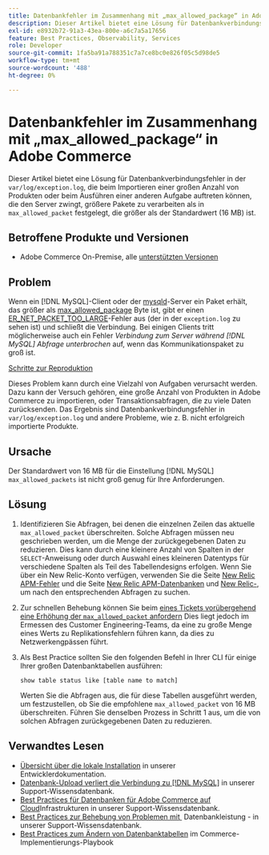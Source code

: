 ```yaml
---
title: Datenbankfehler im Zusammenhang mit „max_allowed_package“ in Adobe Commerce
description: Dieser Artikel bietet eine Lösung für Datenbankverbindungsfehler in "var/log/exception.log", die beim Importieren einer großen Anzahl von Produkten oder bei der Durchführung einer anderen Aufgabe auftreten können, die den Server zwingt, größere Pakete zu verarbeiten als in „max_allowed_package“ festgelegt, die größer als der Standardwert (16 MB) sind.
exl-id: e8932b72-91a3-43ea-800e-a6c7a5a17656
feature: Best Practices, Observability, Services
role: Developer
source-git-commit: 1fa5ba91a788351c7a7ce8bc0e826f05c5d98de5
workflow-type: tm+mt
source-wordcount: '488'
ht-degree: 0%

---
```


# Datenbankfehler im Zusammenhang mit „max_allowed_package“ in Adobe Commerce

Dieser Artikel bietet eine Lösung für Datenbankverbindungsfehler in der `var/log/exception.log`, die beim Importieren einer großen Anzahl von Produkten oder beim Ausführen einer anderen Aufgabe auftreten können, die den Server zwingt, größere Pakete zu verarbeiten als in `max_allowed_packet` festgelegt, die größer als der Standardwert (16 MB) ist.

## Betroffene Produkte und Versionen

* Adobe Commerce On-Premise, alle [unterstützten Versionen](https://magento.com/sites/default/files/magento-software-lifecycle-policy.pdf)

## Problem

Wenn ein [!DNL MySQL]-Client oder der [mysqld](https://dev.mysql.com/doc/refman/8.0/en/mysqld.html)-Server ein Paket erhält, das größer als [max\_allowed\_package](https://dev.mysql.com/doc/refman/8.0/en/server-system-variables.html#sysvar_max_allowed_packet) Byte ist, gibt er einen [ER\_NET\_PACKET\_TOO\_LARGE](https://dev.mysql.com/doc/mysql-errors/8.0/en/server-error-reference.html#error_er_net_packet_too_large)-Fehler aus (der in der `exception.log` zu sehen ist) und schließt die Verbindung. Bei einigen Clients tritt möglicherweise auch ein Fehler *Verbindung zum Server während [!DNL MySQL] Abfrage unterbrochen* auf, wenn das Kommunikationspaket zu groß ist.

<u>Schritte zur Reproduktion</u>

Dieses Problem kann durch eine Vielzahl von Aufgaben verursacht werden. Dazu kann der Versuch gehören, eine große Anzahl von Produkten in Adobe Commerce zu importieren, oder Transaktionsabfragen, die zu viele Daten zurücksenden. Das Ergebnis sind Datenbankverbindungsfehler in `var/log/exception.log` und andere Probleme, wie z. B. nicht erfolgreich importierte Produkte.

## Ursache

Der Standardwert von 16 MB für die Einstellung [!DNL MySQL] `max_allowed_packets` ist nicht groß genug für Ihre Anforderungen.

## Lösung

1. Identifizieren Sie Abfragen, bei denen die einzelnen Zeilen das aktuelle `max_allowed_packet` überschreiten. Solche Abfragen müssen neu geschrieben werden, um die Menge der zurückgegebenen Daten zu reduzieren. Dies kann durch eine kleinere Anzahl von Spalten in der `SELECT`-Anweisung oder durch Auswahl eines kleineren Datentyps für verschiedene Spalten als Teil des Tabellendesigns erfolgen. Wenn Sie über ein New Relic-Konto verfügen, verwenden Sie die Seite [New Relic APM-Fehler](https://docs.newrelic.com/docs/apm/apm-ui-pages/error-analytics/errors-page-explore-events-behind-errors) und die Seite [New Relic APM-Datenbanken](https://docs.newrelic.com/docs/apm/apm-ui-pages/monitoring/databases-page-view-operations-throughput-response-time) und [New Relic-](https://docs.newrelic.com/docs/logs/log-management/get-started/get-started-log-management), um nach den entsprechenden Abfragen zu suchen.
1. Zur schnellen Behebung können Sie beim [&#x200B; eines Tickets vorübergehend eine Erhöhung der `max_allowed_packet` anfordern](/help/help-center-guide/help-center/magento-help-center-user-guide.md#submit-ticket) Dies liegt jedoch im Ermessen des Customer Engineering-Teams, da eine zu große Menge eines Werts zu Replikationsfehlern führen kann, da dies zu Netzwerkengpässen führt.
1. Als Best Practice sollten Sie den folgenden Befehl in Ihrer CLI für einige Ihrer großen Datenbanktabellen ausführen:

   ```
   show table status like [table name to match]
   ```

   Werten Sie die Abfragen aus, die für diese Tabellen ausgeführt werden, um festzustellen, ob Sie die empfohlene `max_allowed_packet` von 16 MB überschreiten. Führen Sie denselben Prozess in Schritt 1 aus, um die von solchen Abfragen zurückgegebenen Daten zu reduzieren.

## Verwandtes Lesen

* [Übersicht über die lokale Installation](https://experienceleague.adobe.com/de/docs/commerce-operations/installation-guide/overview) in unserer Entwicklerdokumentation.
* [Datenbank-Upload verliert die Verbindung zu [!DNL MySQL]](https://experienceleague.adobe.com/de/docs/commerce-knowledge-base/kb/troubleshooting/database/database-upload-loses-connection-to-mysql) in unserer Support-Wissensdatenbank.
* [Best Practices für Datenbanken für Adobe Commerce auf Cloud](https://experienceleague.adobe.com/docs/commerce-operations/implementation-playbook/best-practices/planning/database-on-cloud.html?lang=de)Infrastrukturen in unserer Support-Wissensdatenbank.
* [Best Practices zur Behebung von Problemen mit &#x200B;](https://experienceleague.adobe.com/docs/commerce-operations/implementation-playbook/best-practices/maintenance/resolve-database-performance-issues.html?lang=de) Datenbankleistung - in unserer Support-Wissensdatenbank.
* [Best Practices zum Ändern von Datenbanktabellen](https://experienceleague.adobe.com/de/docs/commerce-operations/implementation-playbook/best-practices/development/modifying-core-and-third-party-tables#why-adobe-recommends-avoiding-modifications) im Commerce-Implementierungs-Playbook
